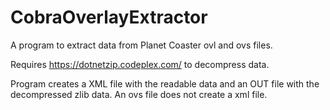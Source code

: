 # CobraOverlayExtractor
A program to extract data from Planet Coaster ovl and ovs files.

Requires https://dotnetzip.codeplex.com/ to decompress data.

Program creates a XML file with the readable data and an OUT file with the decompressed zlib data.
An ovs file does not create a xml file.
